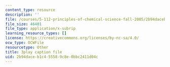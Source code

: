 ```yaml
---
content_type: resource
description: ''
file: /courses/5-112-principles-of-chemical-science-fall-2005/2b94daceb1c455589c8e0bbc2411d04c_yi6a_COcfxw.vtt
file_size: 46401
file_type: application/x-subrip
learning_resource_types: []
license: https://creativecommons.org/licenses/by-nc-sa/4.0/
ocw_type: OCWFile
resourcetype: Other
title: 3play caption file
uid: 2b94dace-b1c4-5558-9c8e-0bbc2411d04c
---
```

